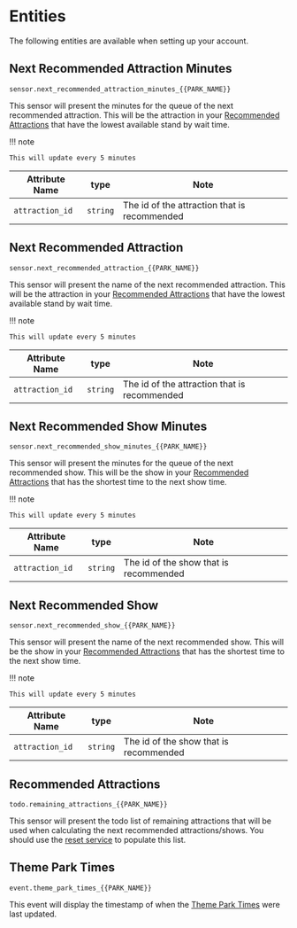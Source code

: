 # Entities

The following entities are available when setting up your account.

## Next Recommended Attraction Minutes

`sensor.next_recommended_attraction_minutes_{{PARK_NAME}}`

This sensor will present the minutes for the queue of the next recommended attraction. This will be the attraction in your [Recommended Attractions](#recommended-attractions) that have the lowest available stand by wait time.

!!! note

    This will update every 5 minutes

| Attribute Name  | type | Note |
|-----------------|------|------|
| `attraction_id` | `string` | The id of the attraction that is recommended |

## Next Recommended Attraction

`sensor.next_recommended_attraction_{{PARK_NAME}}`

This sensor will present the name of the next recommended attraction. This will be the attraction in your [Recommended Attractions](#recommended-attractions) that have the lowest available stand by wait time.

!!! note

    This will update every 5 minutes

| Attribute Name  | type | Note |
|-----------------|------|------|
| `attraction_id` | `string` | The id of the attraction that is recommended |

## Next Recommended Show Minutes

`sensor.next_recommended_show_minutes_{{PARK_NAME}}`

This sensor will present the minutes for the queue of the next recommended show. This will be the show in your [Recommended Attractions](#recommended-attractions) that has the shortest time to the next show time.

!!! note

    This will update every 5 minutes

| Attribute Name  | type | Note |
|-----------------|------|------|
| `attraction_id` | `string` | The id of the show that is recommended |

## Next Recommended Show

`sensor.next_recommended_show_{{PARK_NAME}}`

This sensor will present the name of the next recommended show. This will be the show in your [Recommended Attractions](#recommended-attractions) that has the shortest time to the next show time.

!!! note

    This will update every 5 minutes

| Attribute Name  | type | Note |
|-----------------|------|------|
| `attraction_id` | `string` | The id of the show that is recommended |

## Recommended Attractions

`todo.remaining_attractions_{{PARK_NAME}}`

This sensor will present the todo list of remaining attractions that will be used when calculating the next recommended attractions/shows. You should use the [reset service](./services.md#reset_remaining_attractions) to populate this list.

## Theme Park Times

`event.theme_park_times_{{PARK_NAME}}`

This event will display the timestamp of when the [Theme Park Times](./events.md#remaining-attractions-updated) were last updated.